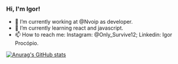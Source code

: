 ### Hi, I'm Igor!

- 🔭 I’m currently working at @Nvoip as developer.
- 🌱 I’m currently learning react and javascript.
- 📫 How to reach me: Instagram: @Only_Survive12; Linkedin: Igor Procópio.

[![Anurag's GitHub stats](https://github-readme-stats.vercel.app/api?username=IgorProcopio12&hide=stars&show_icons=true&theme=synthwave)](https://github.com/anuraghazra/github-readme-stats)


